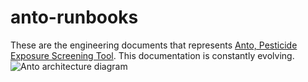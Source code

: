 # anto-runbooks

These are the engineering documents that represents [Anto, Pesticide Exposure Screening Tool](https://tryanto.io/). This documentation is constantly evolving. 
![Anto architecture diagram](anto-architecture-diagram.png)
